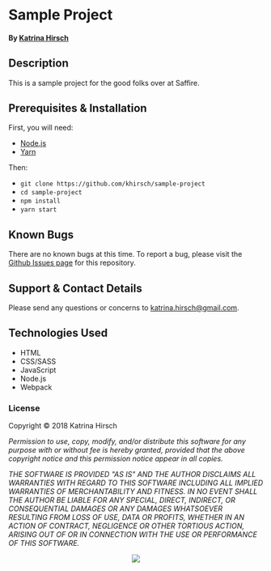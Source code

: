 # Sample Project

#### By [Katrina Hirsch](https://github.com/khirsch)

## Description

This is a sample project for the good folks over at Saffire.

## Prerequisites & Installation

First, you will need:
* [Node.js](http://nodejs.org)
* [Yarn](https://yarnpkg.com/)

Then:
* `git clone https://github.com/khirsch/sample-project`
* `cd sample-project`
* `npm install`
* `yarn start`

## Known Bugs

There are no known bugs at this time. To report a bug, please visit the [Github Issues page](https://github.com/khirsch/sample-project/issues) for this repository.

## Support & Contact Details

Please send any questions or concerns to katrina.hirsch@gmail.com.

## Technologies Used

* HTML
* CSS/SASS
* JavaScript
* Node.js
* Webpack

### License

Copyright &copy; 2018 Katrina Hirsch

_Permission to use, copy, modify, and/or distribute this software for any purpose with or without fee is hereby granted, provided that the above copyright notice and this permission notice appear in all copies._

_THE SOFTWARE IS PROVIDED "AS IS" AND THE AUTHOR DISCLAIMS ALL WARRANTIES WITH REGARD TO THIS SOFTWARE INCLUDING ALL IMPLIED WARRANTIES OF MERCHANTABILITY AND FITNESS. IN NO EVENT SHALL THE AUTHOR BE LIABLE FOR ANY SPECIAL, DIRECT, INDIRECT, OR CONSEQUENTIAL DAMAGES OR ANY DAMAGES WHATSOEVER RESULTING FROM LOSS OF USE, DATA OR PROFITS, WHETHER IN AN ACTION OF CONTRACT, NEGLIGENCE OR OTHER TORTIOUS ACTION, ARISING OUT OF OR IN CONNECTION WITH THE USE OR PERFORMANCE OF THIS SOFTWARE._

<p align="center">
  <img src="https://raw.githubusercontent.com/khirsch/sample-project/src/public/images/screenshot.png">
</p>
